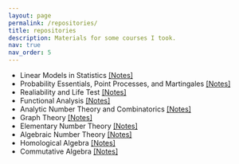 ```yaml
---
layout: page
permalink: /repositories/
title: repositories
description: Materials for some courses I took. 
nav: true
nav_order: 5
---
```


<ul>
<li> Linear Models in Statistics <a href="../assets/pdf/ls.pdf">[Notes]</a> <br /> </li>
<li> Probability Essentials, Point Processes, and Martingales <a href="../assets/pdf/pe.pdf">[Notes]</a> <br /> </li>
<li> Realiability and Life Test <a href="../assets/pdf/rlt.pdf">[Notes]</a> <br /> </li>
<li> Functional Analysis <a href="../assets/pdf/fa.pdf">[Notes]</a> <br /> </li>
<li> Analytic Number Theory and Combinatorics <a href="../assets/pdf/antc.pdf">[Notes]</a> <br /> </li>
<li> Graph Theory <a href="../assets/pdf/gt.pdf">[Notes]</a> <br /> </li>
<li> Elementary Number Theory <a href="../assets/pdf/ent.pdf">[Notes]</a> <br /> </li>
<li> Algebraic Number Theory <a href="../assets/pdf/ant.pdf">[Notes]</a> <br /> </li>
<li> Homological Algebra <a href="../assets/pdf/hla.pdf">[Notes]</a> <br /> </li>
<li> Commutative Algebra <a href="../assets/pdf/cc.pdf">[Notes]</a> <br /> </li>
</ul>  

<!-- ## GitHub users

{% if site.data.repositories.github_users %}
<div class="repositories d-flex flex-wrap flex-md-row flex-column justify-content-between align-items-center">
  {% for user in site.data.repositories.github_users %}
    {% include repository/repo_user.html username=user %}
  {% endfor %}
</div>

---

{% if site.repo_trophies.enabled %}
{% for user in site.data.repositories.github_users %}
  {% if site.data.repositories.github_users.size > 1 %}
  <h4>{{ user }}</h4>
  {% endif %}
  <div class="repositories d-flex flex-wrap flex-md-row flex-column justify-content-between align-items-center">
  {% include repository/repo_trophies.html username=user %}
  </div>

  ---

{% endfor %}
{% endif %}
{% endif %}

## GitHub Repositories

{% if site.data.repositories.github_repos %}
<div class="repositories d-flex flex-wrap flex-md-row flex-column justify-content-between align-items-center">
  {% for repo in site.data.repositories.github_repos %}
    {% include repository/repo.html repository=repo %}
  {% endfor %}
</div>
{% endif %} -->
